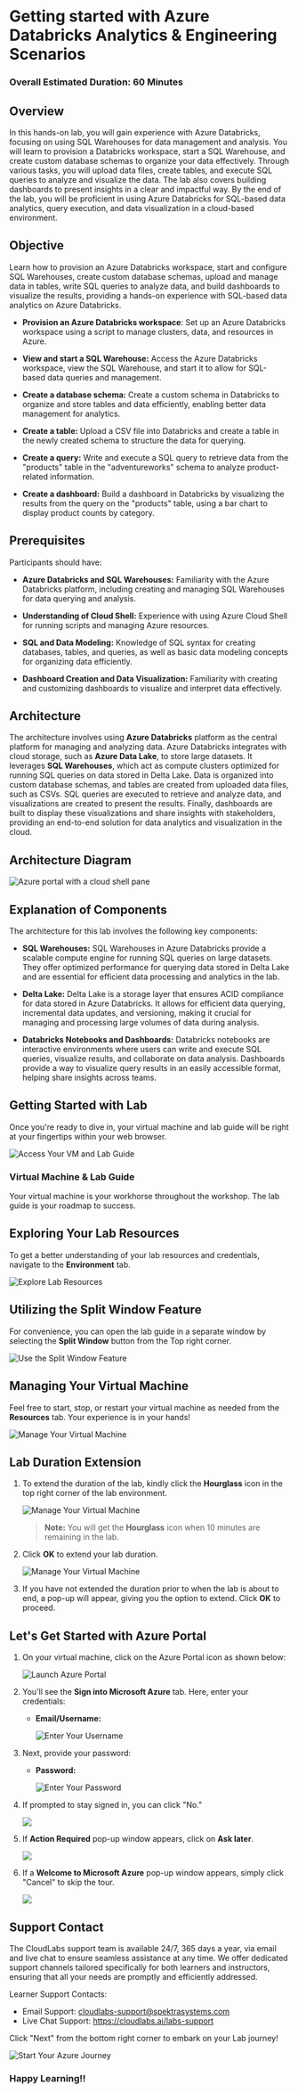 # Getting started with Azure Databricks Analytics & Engineering Scenarios

### Overall Estimated Duration: 60 Minutes

## Overview

In this hands-on lab, you will gain experience with Azure Databricks, focusing on using SQL Warehouses for data management and analysis. You will learn to provision a Databricks workspace, start a SQL Warehouse, and create custom database schemas to organize your data effectively. Through various tasks, you will upload data files, create tables, and execute SQL queries to analyze and visualize the data. The lab also covers building dashboards to present insights in a clear and impactful way. By the end of the lab, you will be proficient in using Azure Databricks for SQL-based data analytics, query execution, and data visualization in a cloud-based environment.

## Objective

Learn how to provision an Azure Databricks workspace, start and configure SQL Warehouses, create custom database schemas, upload and manage data in tables, write SQL queries to analyze data, and build dashboards to visualize the results, providing a hands-on experience with SQL-based data analytics on Azure Databricks.

- **Provision an Azure Databricks workspace**: Set up an Azure Databricks workspace using a script to manage clusters, data, and resources in Azure. 

- **View and start a SQL Warehouse:** Access the Azure Databricks workspace, view the SQL Warehouse, and start it to allow for SQL-based data queries and management.

- **Create a database schema:** Create a custom schema in Databricks to organize and store tables and data efficiently, enabling better data management for analytics.

- **Create a table:** Upload a CSV file into Databricks and create a table in the newly created schema to structure the data for querying.

- **Create a query:** Write and execute a SQL query to retrieve data from the "products" table in the "adventureworks" schema to analyze product-related information.

- **Create a dashboard:** Build a dashboard in Databricks by visualizing the results from the query on the "products" table, using a bar chart to display product counts by category.

## Prerequisites

Participants should have:

- **Azure Databricks and SQL Warehouses:** Familiarity with the Azure Databricks platform, including creating and managing SQL Warehouses for data querying and analysis.

- **Understanding of Cloud Shell:** Experience with using Azure Cloud Shell for running scripts and managing Azure resources.

- **SQL and Data Modeling:** Knowledge of SQL syntax for creating databases, tables, and queries, as well as basic data modeling concepts for organizing data efficiently.

- **Dashboard Creation and Data Visualization:** Familiarity with creating and customizing dashboards to visualize and interpret data effectively.

## Architecture

The architecture involves using **Azure Databricks** platform as the central platform for managing and analyzing data. Azure Databricks integrates with cloud storage, such as **Azure Data Lake**, to store large datasets. It leverages **SQL Warehouses**, which act as compute clusters optimized for running SQL queries on data stored in Delta Lake. Data is organized into custom database schemas, and tables are created from uploaded data files, such as CSVs. SQL queries are executed to retrieve and analyze data, and visualizations are created to present the results. Finally, dashboards are built to display these visualizations and share insights with stakeholders, providing an end-to-end solution for data analytics and visualization in the cloud.

## Architecture Diagram

   ![Azure portal with a cloud shell pane](./Lab-Scenario-Preview/media/lab04-databricks.png)

## Explanation of Components

The architecture for this lab involves the following key components:

- **SQL Warehouses:** SQL Warehouses in Azure Databricks provide a scalable compute engine for running SQL queries on large datasets. They offer optimized performance for querying data stored in Delta Lake and are essential for efficient data processing and analytics in the lab.

- **Delta Lake:** Delta Lake is a storage layer that ensures ACID compliance for data stored in Azure Databricks. It allows for efficient data querying, incremental data updates, and versioning, making it crucial for managing and processing large volumes of data during analysis.

- **Databricks Notebooks and Dashboards:** Databricks notebooks are interactive environments where users can write and execute SQL queries, visualize results, and collaborate on data analysis. Dashboards provide a way to visualize query results in an easily accessible format, helping share insights across teams.

## Getting Started with Lab
 
Once you're ready to dive in, your virtual machine and lab guide will be right at your fingertips within your web browser.
 
![Access Your VM and Lab Guide](../Labs/images/labguide-1.png)

### Virtual Machine & Lab Guide
 
Your virtual machine is your workhorse throughout the workshop. The lab guide is your roadmap to success.
 
## Exploring Your Lab Resources
 
To get a better understanding of your lab resources and credentials, navigate to the **Environment** tab.
 
![Explore Lab Resources](../Labs/images/env-1.png)
 
## Utilizing the Split Window Feature
 
For convenience, you can open the lab guide in a separate window by selecting the **Split Window** button from the Top right corner.
 
![Use the Split Window Feature](../Labs/images/spl.png)
 
## Managing Your Virtual Machine
 
Feel free to start, stop, or restart your virtual machine as needed from the **Resources** tab. Your experience is in your hands!
 
![Manage Your Virtual Machine](../Labs/images/res.png)

## **Lab Duration Extension**

1. To extend the duration of the lab, kindly click the **Hourglass** icon in the top right corner of the lab environment. 

    ![Manage Your Virtual Machine](../Labs/images/gext.png)

    >**Note:** You will get the **Hourglass** icon when 10 minutes are remaining in the lab.

2. Click **OK** to extend your lab duration.
 
   ![Manage Your Virtual Machine](../Labs/images/gext2.png)

3. If you have not extended the duration prior to when the lab is about to end, a pop-up will appear, giving you the option to extend. Click **OK** to proceed.
 
## Let's Get Started with Azure Portal
 
1. On your virtual machine, click on the Azure Portal icon as shown below:
 
   ![Launch Azure Portal](../Labs/images/sc900-image(1).png)

 
2. You'll see the **Sign into Microsoft Azure** tab. Here, enter your credentials:
 
   - **Email/Username:** <inject key="AzureAdUserEmail"></inject>
 
       ![Enter Your Username](../Labs/images/sc900-image-1.png)
 
3. Next, provide your password:
 
   - **Password:** <inject key="AzureAdUserPassword"></inject>
 
      ![Enter Your Password](../Labs/images/sc900-image-2.png)
 
4. If prompted to stay signed in, you can click "No."

   ![](../Labs/images/Sign-in-no.png)

6. If **Action Required** pop-up window appears, click on **Ask later**.

     ![](../Labs/images/ActionRequired.png)
 
7. If a **Welcome to Microsoft Azure** pop-up window appears, simply click "Cancel" to skip the tour.

    ![](../Labs/images/Azure-cancel-tour.png)

## Support Contact
 
The CloudLabs support team is available 24/7, 365 days a year, via email and live chat to ensure seamless assistance at any time. We offer dedicated support channels tailored specifically for both learners and instructors, ensuring that all your needs are promptly and efficiently addressed.

Learner Support Contacts:
- Email Support: cloudlabs-support@spektrasystems.com
- Live Chat Support: https://cloudlabs.ai/labs-support

Click "Next" from the bottom right corner to embark on your Lab journey!
 
   ![Start Your Azure Journey](../Labs/images/sc900-image(3).png)
 
### Happy Learning!!